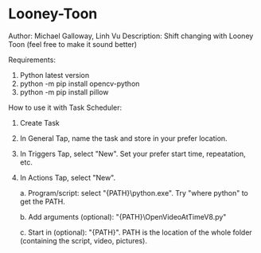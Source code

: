 # Looney-Toon
Author: Michael Galloway, Linh Vu
Description: Shift changing with Looney Toon (feel free to make it sound better)

Requirements:
1. Python latest version
2. python -m pip install opencv-python
3. python -m pip install pillow

How to use it with Task Scheduler:
1. Create Task
2. In General Tap, name the task and store in your prefer location.
3. In Triggers Tap, select "New". Set your prefer start time, repeatation, etc.
4. In Actions Tap, select "New".

    a. Program/script: select "{PATH}\python.exe". Try "where python" to get the PATH.

    b. Add arguments (optional): "{PATH}\OpenVideoAtTimeV8.py"

    c. Start in (optional): "{PATH}". PATH is the location of the whole folder (containing the script, video, pictures).
